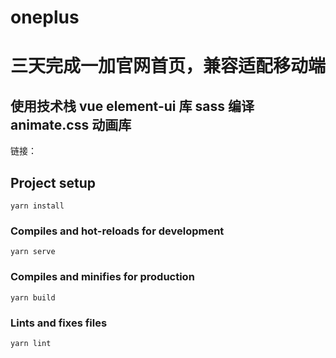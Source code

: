 # oneplus

# 三天完成一加官网首页，兼容适配移动端

## 使用技术栈 vue element-ui 库 sass 编译 animate.css 动画库

链接：

## Project setup

```
yarn install
```

### Compiles and hot-reloads for development

```
yarn serve
```

### Compiles and minifies for production

```
yarn build
```

### Lints and fixes files

```
yarn lint
```
